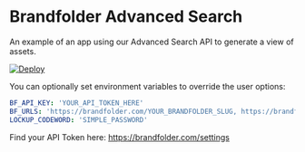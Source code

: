 # Brandfolder Advanced Search
An example of an app using our Advanced Search API to generate a view of assets. 

[![Deploy](https://www.herokucdn.com/deploy/button.png)](https://heroku.com/deploy)

You can optionally set environment variables to override the user options:
```yml
BF_API_KEY: 'YOUR_API_TOKEN_HERE'
BF_URLS: 'https://brandfolder.com/YOUR_BRANDFOLDER_SLUG, https://brandfolder.com/YOUR_BRANDFOLDER_SLUG2, https://brandfolder.com/YOUR_BRANDFOLDER_SLUG3'
LOCKUP_CODEWORD: 'SIMPLE_PASSWORD'
```

Find your API Token here: https://brandfolder.com/settings
